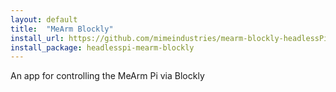 ```yaml
---
layout: default
title:  "MeArm Blockly"
install_url: https://github.com/mimeindustries/mearm-blockly-headlessPi
install_package: headlesspi-mearm-blockly
---
```

An app for controlling the MeArm Pi via Blockly